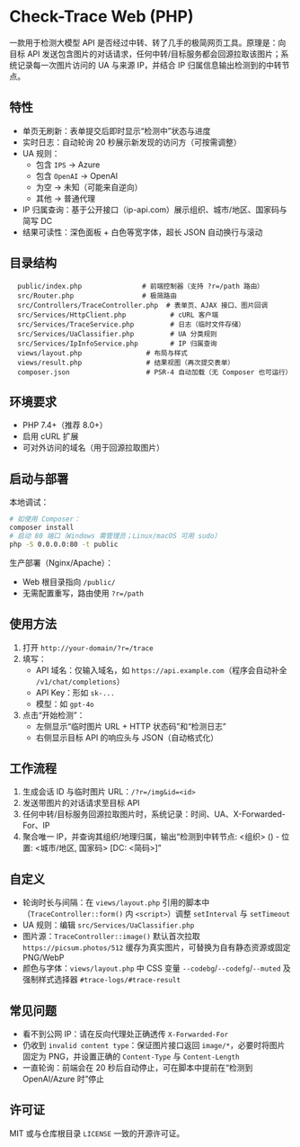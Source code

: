 # Check-Trace Web (PHP)

一款用于检测大模型 API 是否经过中转、转了几手的极简网页工具。原理是：向目标 API 发送包含图片的对话请求，任何中转/目标服务都会回源拉取该图片；系统记录每一次图片访问的 UA 与来源 IP，并结合 IP 归属信息输出检测到的中转节点。

## 特性
- 单页无刷新：表单提交后即时显示“检测中”状态与进度
- 实时日志：自动轮询 20 秒展示新发现的访问方（可按需调整）
- UA 规则：
  - 包含 `IPS` → Azure
  - 包含 `OpenAI` → OpenAI
  - 为空 → 未知（可能来自逆向）
  - 其他 → 普通代理
- IP 归属查询：基于公开接口（ip-api.com）展示组织、城市/地区、国家码与简写 DC
- 结果可读性：深色面板 + 白色等宽字体，超长 JSON 自动换行与滚动

## 目录结构
```
  public/index.php               # 前端控制器（支持 ?r=/path 路由）
  src/Router.php                 # 极简路由
  src/Controllers/TraceController.php  # 表单页、AJAX 接口、图片回调
  src/Services/HttpClient.php           # cURL 客户端
  src/Services/TraceService.php         # 日志（临时文件存储）
  src/Services/UaClassifier.php         # UA 分类规则
  src/Services/IpInfoService.php        # IP 归属查询
  views/layout.php                # 布局与样式
  views/result.php                # 结果视图（再次提交表单）
  composer.json                   # PSR-4 自动加载（无 Composer 也可运行）
```

## 环境要求
- PHP 7.4+（推荐 8.0+）
- 启用 cURL 扩展
- 可对外访问的域名（用于回源拉取图片）

## 启动与部署
本地调试：
```bash
# 如使用 Composer：
composer install
# 启动 80 端口（Windows 需管理员；Linux/macOS 可用 sudo）
php -S 0.0.0.0:80 -t public
```
生产部署（Nginx/Apache）：
- Web 根目录指向 `/public/`
- 无需配置重写，路由使用 `?r=/path`

## 使用方法
1. 打开 `http://your-domain/?r=/trace`
2. 填写：
   - API 域名：仅输入域名，如 `https://api.example.com`（程序会自动补全 `/v1/chat/completions`）
   - API Key：形如 `sk-...`
   - 模型：如 `gpt-4o`
3. 点击“开始检测”：
   - 左侧显示“临时图片 URL + HTTP 状态码”和“检测日志”
   - 右侧显示目标 API 的响应头与 JSON（自动格式化）

## 工作流程
1. 生成会话 ID 与临时图片 URL：`/?r=/img&id=<id>`
2. 发送带图片的对话请求至目标 API
3. 任何中转/目标服务回源拉取图片时，系统记录：时间、UA、X-Forwarded-For、IP
4. 聚合唯一 IP，并查询其组织/地理归属，输出“检测到中转节点: <组织> (<IP>) - 位置: <城市/地区, 国家码> [DC: <简码>]”

## 自定义
- 轮询时长与间隔：在 `views/layout.php` 引用的脚本中（`TraceController::form()` 内 `<script>`）调整 `setInterval` 与 `setTimeout`
- UA 规则：编辑 `src/Services/UaClassifier.php`
- 图片源：`TraceController::image()` 默认首次拉取 `https://picsum.photos/512` 缓存为真实图片，可替换为自有静态资源或固定 PNG/WebP
- 颜色与字体：`views/layout.php` 中 CSS 变量 `--codebg`/`--codefg`/`--muted` 及强制样式选择器 `#trace-logs/#trace-result`

## 常见问题
- 看不到公网 IP：请在反向代理处正确透传 `X-Forwarded-For`
- 仍收到 `invalid content type`：保证图片接口返回 `image/*`，必要时将图片固定为 PNG，并设置正确的 `Content-Type` 与 `Content-Length`
- 一直轮询：前端会在 20 秒后自动停止，可在脚本中提前在“检测到 OpenAI/Azure 时”停止

## 许可证
MIT 或与仓库根目录 `LICENSE` 一致的开源许可证。
